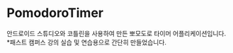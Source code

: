 # PomodoroTimer
안드로이드 스튜디오와 코틀린을 사용하여 만든 뽀모도로 타이머 어플리케이션입니다.
<br>
*패스트 캠퍼스 강의 실습 및 연습용으로 간단히 만들었습니다.

